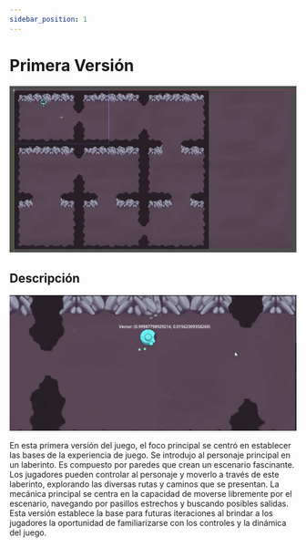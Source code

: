 ```yaml
---
sidebar_position: 1
---
```




# Primera Versión
![](./elements/imgv1.jpg)
## Descripción

![imgV2](./elements/imgv1Mov.JPG)

En esta primera versión del juego, el foco principal se centró en establecer las bases de la experiencia de juego. Se introdujo al personaje principal en un laberinto. Es compuesto por paredes que crean un escenario fascinante. Los jugadores pueden controlar al personaje y moverlo a través de este laberinto, explorando las diversas rutas y caminos que se presentan. La mecánica principal se centra en la capacidad de moverse libremente por el escenario, navegando por pasillos estrechos y buscando posibles salidas. Esta versión establece la base para futuras iteraciones al brindar a los jugadores la oportunidad de familiarizarse con los controles y la dinámica del juego.


